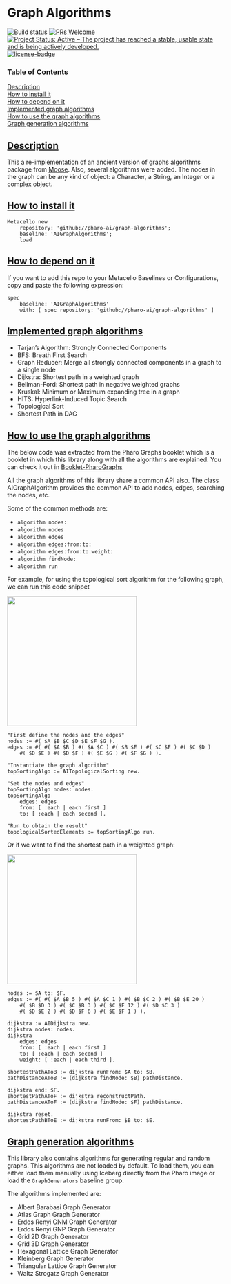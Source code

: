 # Graph Algorithms

![Build status](https://github.com/pharo-ai/edit-distances/actions/workflows/ci.yml/badge.svg)
[![PRs Welcome](https://img.shields.io/badge/PRs-welcome-brightgreen.svg?style=flat-square)](http://makeapullrequest.com)
[![Project Status: Active – The project has reached a stable, usable state and is being actively developed.](http://www.repostatus.org/badges/latest/active.svg)](http://www.repostatus.org/#active)
[![license-badge](https://img.shields.io/badge/license-MIT-blue.svg)](https://img.shields.io/badge/license-MIT-blue.svg)

### Table of Contents  
[Description](#description)  
[How to install it](#how-to-install-it)  
[How to depend on it](#how-to-depend-on-it)  
[Implemented graph algorithms](#implemented-graph-algorithms)  
[How to use the graph algorithms](#how-to-use-the-graph-algorithms)  
[Graph generation algorithms](#graph-generation-algorithms)  

## [Description](#Description)

This a re-implementation of an ancient version of graphs algorithms package from [Moose](https://github.com/moosetechnology). Also, several algorithms were added. The nodes in the graph can be any kind of object: a Character, a String, an Integer or a complex object.

## [How to install it](#How-to-install-it)

```smalltalk
Metacello new
    repository: 'github://pharo-ai/graph-algorithms';
    baseline: 'AIGraphAlgorithms';
    load
```

## [How to depend on it](#How-to-depend-on-it)

If you want to add this repo to your Metacello Baselines or Configurations, copy and paste the following expression:
```smalltalk
spec
    baseline: 'AIGraphAlgorithms' 
    with: [ spec repository: 'github://pharo-ai/graph-algorithms' ]
```

## [Implemented graph algorithms](#Implemented-graph-algorithms)

  - Tarjan’s Algorithm: Strongly Connected Components
  - BFS: Breath First Search
  - Graph Reducer: Merge all strongly connected components in a graph to a single node
  - Dijkstra: Shortest path in a weighted graph
  - Bellman-Ford: Shortest path in negative weighted graphs
  - Kruskal: Minimum or Maximum expanding tree in a graph
  - HITS: Hyperlink-Induced Topic Search
  - Topological Sort
  - Shortest Path in DAG

## [How to use the graph algorithms](#How-to-use-the-graph-algorithms)

The below code was extracted from the Pharo Graphs booklet which is a booklet in which this library along with all the algorithms are explained. You can check it out in [Booklet-PharoGraphs](https://github.com/SquareBracketAssociates/Booklet-PharoGraphs)

All the graph algorithms of this library share a common API also. The class AIGraphAlgorithm provides the common API to add nodes, edges, searching the nodes, etc.

Some of the common methods are:
- `algorithm nodes:`
- `algorithm nodes`
- `algorithm edges`
- `algorithm edges:from:to:`
- `algorithm edges:from:to:weight:`
- `algorithm findNode:`
- `algorithm run`

For example, for using the topological sort algorithm for the following graph, we can run this code snippet

<img src="https://user-images.githubusercontent.com/33934979/144241102-639f4ff8-6bc2-41ad-9082-ea6e8dada306.png" width="300" />

```st
"First define the nodes and the edges"
nodes := #( $A $B $C $D $E $F $G ).
edges := #( #( $A $B ) #( $A $C ) #( $B $E ) #( $C $E ) #( $C $D )
    #( $D $E ) #( $D $F ) #( $E $G ) #( $F $G ) ).

"Instantiate the graph algorithm"
topSortingAlgo := AITopologicalSorting new.

"Set the nodes and edges"    
topSortingAlgo nodes: nodes.
topSortingAlgo
    edges: edges
    from: [ :each | each first ]
    to: [ :each | each second ].

"Run to obtain the result"
topologicalSortedElements := topSortingAlgo run.
```

Or if we want to find the shortest path in a weighted graph:

<img src="https://user-images.githubusercontent.com/33934979/144241616-8cc92bf7-959b-4f47-817d-6d1cd2f3cf70.png" width="300" />

```st
nodes := $A to: $F.
edges := #( #( $A $B 5 ) #( $A $C 1 ) #( $B $C 2 ) #( $B $E 20 )
    #( $B $D 3 ) #( $C $B 3 ) #( $C $E 12 ) #( $D $C 3 )
    #( $D $E 2 ) #( $D $F 6 ) #( $E $F 1 ) ).

dijkstra := AIDijkstra new.
dijkstra nodes: nodes.
dijkstra
    edges: edges
    from: [ :each | each first ]
    to: [ :each | each second ]
    weight: [ :each | each third ].

shortestPathAToB := dijkstra runFrom: $A to: $B.
pathDistanceAToB := (dijkstra findNode: $B) pathDistance.

dijkstra end: $F.
shortestPathAToF := dijkstra reconstructPath.
pathDistanceAToF := (dijkstra findNode: $F) pathDistance.

dijkstra reset.
shortestPathBToE := dijkstra runFrom: $B to: $E.
```

## [Graph generation algorithms](#Graph-generation-algorithms)

This library also contains algorithms for generating regular and random graphs. This algorithms are not loaded by default. To load them, you can either load them manually using Iceberg directly from the Pharo image or load the `GraphGenerators` baseline group.

The algorithms implemented are:

- Albert Barabasi Graph Generator
- Atlas Graph Graph Generator
- Erdos Renyi GNM Graph Generator
- Erdos Renyi GNP Graph Generator
- Grid 2D Graph Generator
- Grid 3D Graph Generator
- Hexagonal Lattice Graph Generator
- Kleinberg Graph Generator
- Triangular Lattice Graph Generator
- Waltz Strogatz Graph Generator
